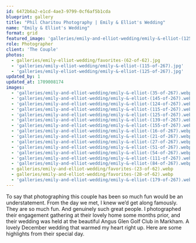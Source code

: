 ```yaml
---
id: 6472b6a2-e1cd-4ae3-9799-0cf6af5b1cda
blueprint: gallery
title: "Phil Charitou Photography | Emily & Elliot's Wedding"
name: "Emily & Elliot's Wedding"
format: grid
featured_image: 'galleries/emily-and-elliot-wedding/emily-&-elliot-(125-of-267).webp'
role: Photographer
client: 'The Couple'
photos:
  - galleries/emily-elliot-wedding/favorites-(62-of-62).jpg
  - 'galleries/emily-elliot-wedding/emily-&-elliot-(115-of-267).jpg'
  - 'galleries/emily-elliot-wedding/emily-&-elliot-(125-of-267).jpg'
updated_by: 1
updated_at: 1709008174
images:
  - 'galleries/emily-and-elliot-wedding/emily-&-elliot-(35-of-267).webp'
  - 'galleries/emily-and-elliot-wedding/emily-&-elliot-(145-of-267).webp'
  - 'galleries/emily-and-elliot-wedding/emily-&-elliot-(124-of-267).webp'
  - 'galleries/emily-and-elliot-wedding/emily-&-elliot-(115-of-267).webp'
  - 'galleries/emily-and-elliot-wedding/emily-&-elliot-(125-of-267).webp'
  - 'galleries/emily-and-elliot-wedding/emily-&-elliot-(139-of-267).webp'
  - 'galleries/emily-and-elliot-wedding/emily-&-elliot-(155-of-267).webp'
  - 'galleries/emily-and-elliot-wedding/emily-&-elliot-(16-of-267).webp'
  - 'galleries/emily-and-elliot-wedding/emily-&-elliot-(21-of-267).webp'
  - 'galleries/emily-and-elliot-wedding/emily-&-elliot-(27-of-267).webp'
  - 'galleries/emily-and-elliot-wedding/emily-&-elliot-(51-of-267).webp'
  - 'galleries/emily-and-elliot-wedding/emily-&-elliot-(54-of-267).webp'
  - 'galleries/emily-and-elliot-wedding/emily-&-elliot-(111-of-267).webp'
  - 'galleries/emily-and-elliot-wedding/emily-&-elliot-(84-of-267).webp'
  - galleries/emily-and-elliot-wedding/favorites-(23-of-62).webp
  - galleries/emily-and-elliot-wedding/favorites-(28-of-62).webp
  - 'galleries/emily-and-elliot-wedding/emily-&-elliot-(179-of-267).webp'
---
```

To say that photographing this couple has been so much fun would be an understatement.
From the day we met, I knew we’d get along famously. They are so much fun. And genuinely such great people.
I photographed their engagement gathering at their lovely home some months prior, and their wedding was held at the beautiful Angus Glen Golf Club in Markham.
A lovely December wedding that warmed my heart right up.
Here are some highlights from their special day.
